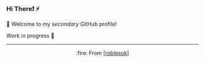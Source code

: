 ### Hi There:exclamation: :zap:

🎉 Welcome to my *secondary* GitHub profile!

Work in progress :hammer:

---

<p align="center">:fire: From [<a href="https://github.com/roblesok">roblesok</a>]</p>
